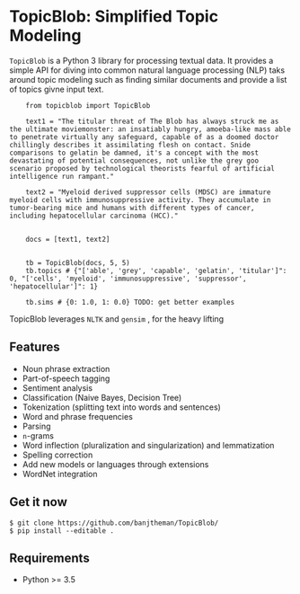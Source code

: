 
TopicBlob: Simplified Topic Modeling
====================================


`TopicBlob` is a Python 3 library for processing textual data. It provides a simple API for diving into common natural language processing (NLP) taks around topic modeling such as finding similar documents and provide a list of topics givne input text.



```
    from topicblob import TopicBlob
  
    text1 = "The titular threat of The Blob has always struck me as the ultimate moviemonster: an insatiably hungry, amoeba-like mass able to penetrate virtually any safeguard, capable of as a doomed doctor chillingly describes it assimilating flesh on contact. Snide comparisons to gelatin be damned, it's a concept with the most devastating of potential consequences, not unlike the grey goo scenario proposed by technological theorists fearful of artificial intelligence run rampant."

    text2 = "Myeloid derived suppressor cells (MDSC) are immature myeloid cells with immunosuppressive activity. They accumulate in tumor-bearing mice and humans with different types of cancer, including hepatocellular carcinoma (HCC)."
    
    
    docs = [text1, text2]
    
    
    tb = TopicBlob(docs, 5, 5)
    tb.topics # {"['able', 'grey', 'capable', 'gelatin', 'titular']": 0, "['cells', 'myeloid', 'immunosuppressive', 'suppressor', 'hepatocellular']": 1}
    
    tb.sims # {0: 1.0, 1: 0.0} TODO: get better examples
  ```  


TopicBlob leverages  `NLTK` and `gensim` , for the heavy lifting

Features
--------

- Noun phrase extraction
- Part-of-speech tagging
- Sentiment analysis
- Classification (Naive Bayes, Decision Tree)
- Tokenization (splitting text into words and sentences)
- Word and phrase frequencies
- Parsing
- `n`-grams
- Word inflection (pluralization and singularization) and lemmatization
- Spelling correction
- Add new models or languages through extensions
- WordNet integration

Get it now
----------

    $ git clone https://github.com/banjtheman/TopicBlob/
    $ pip install --editable .

Requirements
------------

- Python  >= 3.5



